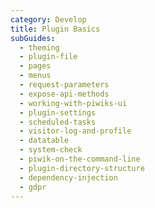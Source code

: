```yaml
---
category: Develop
title: Plugin Basics
subGuides:
  - theming
  - plugin-file
  - pages
  - menus
  - request-parameters
  - expose-api-methods
  - working-with-piwiks-ui
  - plugin-settings
  - scheduled-tasks
  - visitor-log-and-profile
  - datatable
  - system-check
  - piwik-on-the-command-line
  - plugin-directory-structure
  - dependency-injection
  - gdpr
---
```


